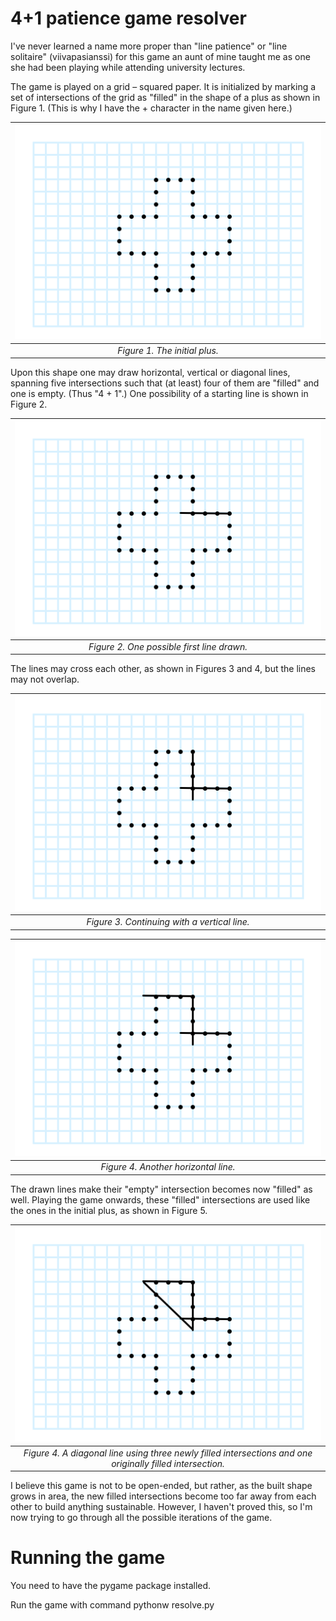 # 4+1 patience game resolver

I've never learned a name more proper than "line patience" or "line solitaire"
(viivapasianssi) for this game an aunt of mine taught me as one she had been
playing while attending university lectures.

The game is played on a grid – squared paper. It is initialized by marking a
set of intersections of the grid as "filled" in the shape of a plus as shown
in Figure 1.
(This is why I have the + character in the name given here.)

| ![The basic plus shape to initialize the game](images/initial.png) |
|:--:|
| *Figure 1. The initial plus.* |

Upon this shape one may draw horizontal, vertical or diagonal lines, spanning
five intersections such that (at least) four of them are "filled" and one
is empty. (Thus "4 + 1".) One possibility of a starting line is shown in
Figure 2.

| ![A horizontal line has been drawn along the top of the right bar of the plus, spanning one empty intersection inwards to the plus.](images/step1.png) |
|:--:|
| *Figure 2. One possible first line drawn.* |

The lines may cross each other, as shown in Figures 3 and 4, but the lines
may not overlap.

| ![A vertical line has been drawn along the right side of the top bar of the plus, spanning one empty intersection inwards to the plus.](images/step2.png) |
|:--:|
| *Figure 3. Continuing with a vertical line.* |

| ![Third line has been drawn horizontally along the top of the plus, spanning one empty intersection to the left.](images/step3.png) |
|:--:|
| *Figure 4. Another horizontal line.* |

The drawn lines make their "empty" intersection becomes now "filled" as well.
Playing the game onwards, these "filled" intersections are used like the ones
in the initial plus, as shown in Figure 5.

| ![Fourth line has been drawn diagonally from the left end of the previous line down rigth to the bottom end of the second line.](images/step4.png) |
|:--:|
| *Figure 4. A diagonal line using three newly filled intersections and one originally filled intersection.* |

I believe this game is not to be open-ended, but rather, as the built shape grows
in area, the new filled intersections become too far away from each other to
build anything sustainable. However, I haven't proved this, so I'm now
trying to go through all the possible iterations of the game.

# Running the game

You need to have the pygame package installed.

Run the game with command pythonw resolve.py
